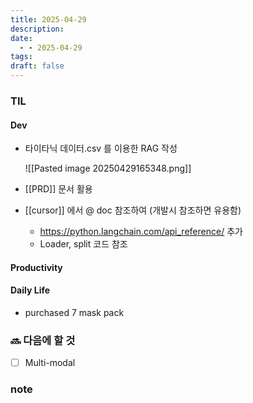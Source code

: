 ```yaml
---
title: 2025-04-29
description: 
date:
  - - 2025-04-29
tags: 
draft: false
---
```


### TIL
#### Dev
- 타이타닉 데이터.csv 를 이용한 RAG 작성

	![[Pasted image 20250429165348.png]]

- [[PRD]] 문서 활용

- [[cursor]] 에서 @ doc 참조하여 (개발시 참조하면 유용함)
	- https://python.langchain.com/api_reference/ 추가
	- Loader, split 코드 참조

#### Productivity


#### Daily Life
 - purchased 7 mask pack 

### 🔜 다음에 할 것
- [ ] Multi-modal

### note

